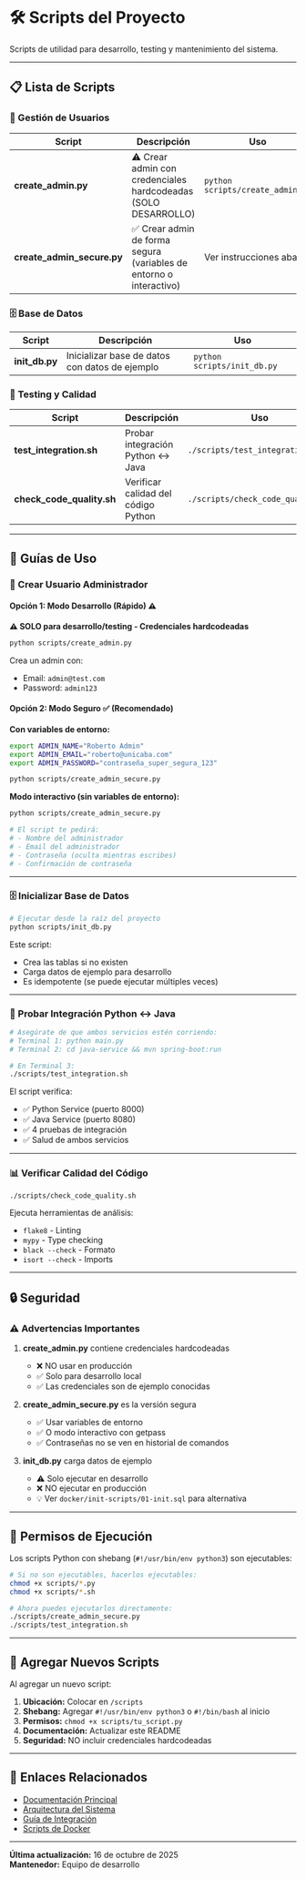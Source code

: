 # 🛠️ Scripts del Proyecto

Scripts de utilidad para desarrollo, testing y mantenimiento del sistema.

---

## 📋 Lista de Scripts

### 🔐 Gestión de Usuarios

| Script | Descripción | Uso |
|--------|-------------|-----|
| **create_admin.py** | ⚠️ Crear admin con credenciales hardcodeadas (SOLO DESARROLLO) | `python scripts/create_admin.py` |
| **create_admin_secure.py** | ✅ Crear admin de forma segura (variables de entorno o interactivo) | Ver instrucciones abajo |

### 🗄️ Base de Datos

| Script | Descripción | Uso |
|--------|-------------|-----|
| **init_db.py** | Inicializar base de datos con datos de ejemplo | `python scripts/init_db.py` |

### 🧪 Testing y Calidad

| Script | Descripción | Uso |
|--------|-------------|-----|
| **test_integration.sh** | Probar integración Python ↔ Java | `./scripts/test_integration.sh` |
| **check_code_quality.sh** | Verificar calidad del código Python | `./scripts/check_code_quality.sh` |

---

## 📖 Guías de Uso

### 🔐 Crear Usuario Administrador

#### Opción 1: Modo Desarrollo (Rápido) ⚠️

**⚠️ SOLO para desarrollo/testing - Credenciales hardcodeadas**

```bash
python scripts/create_admin.py
```

Crea un admin con:
- Email: `admin@test.com`
- Password: `admin123`

#### Opción 2: Modo Seguro ✅ (Recomendado)

**Con variables de entorno:**

```bash
export ADMIN_NAME="Roberto Admin"
export ADMIN_EMAIL="roberto@unicaba.com"
export ADMIN_PASSWORD="contraseña_super_segura_123"

python scripts/create_admin_secure.py
```

**Modo interactivo (sin variables de entorno):**

```bash
python scripts/create_admin_secure.py

# El script te pedirá:
# - Nombre del administrador
# - Email del administrador
# - Contraseña (oculta mientras escribes)
# - Confirmación de contraseña
```

---

### 🗄️ Inicializar Base de Datos

```bash
# Ejecutar desde la raíz del proyecto
python scripts/init_db.py
```

Este script:
- Crea las tablas si no existen
- Carga datos de ejemplo para desarrollo
- Es idempotente (se puede ejecutar múltiples veces)

---

### 🧪 Probar Integración Python ↔ Java

```bash
# Asegúrate de que ambos servicios estén corriendo:
# Terminal 1: python main.py
# Terminal 2: cd java-service && mvn spring-boot:run

# En Terminal 3:
./scripts/test_integration.sh
```

El script verifica:
- ✅ Python Service (puerto 8000)
- ✅ Java Service (puerto 8080)
- ✅ 4 pruebas de integración
- ✅ Salud de ambos servicios

---

### 📊 Verificar Calidad del Código

```bash
./scripts/check_code_quality.sh
```

Ejecuta herramientas de análisis:
- `flake8` - Linting
- `mypy` - Type checking
- `black --check` - Formato
- `isort --check` - Imports

---

## 🔒 Seguridad

### ⚠️ Advertencias Importantes

1. **create_admin.py** contiene credenciales hardcodeadas
   - ❌ NO usar en producción
   - ✅ Solo para desarrollo local
   - ✅ Las credenciales son de ejemplo conocidas

2. **create_admin_secure.py** es la versión segura
   - ✅ Usar variables de entorno
   - ✅ O modo interactivo con getpass
   - ✅ Contraseñas no se ven en historial de comandos

3. **init_db.py** carga datos de ejemplo
   - ⚠️ Solo ejecutar en desarrollo
   - ❌ NO ejecutar en producción
   - 💡 Ver `docker/init-scripts/01-init.sql` para alternativa

---

## 🚀 Permisos de Ejecución

Los scripts Python con shebang (`#!/usr/bin/env python3`) son ejecutables:

```bash
# Si no son ejecutables, hacerlos ejecutables:
chmod +x scripts/*.py
chmod +x scripts/*.sh

# Ahora puedes ejecutarlos directamente:
./scripts/create_admin_secure.py
./scripts/test_integration.sh
```

---

## 📝 Agregar Nuevos Scripts

Al agregar un nuevo script:

1. **Ubicación:** Colocar en `/scripts`
2. **Shebang:** Agregar `#!/usr/bin/env python3` o `#!/bin/bash` al inicio
3. **Permisos:** `chmod +x scripts/tu_script.py`
4. **Documentación:** Actualizar este README
5. **Seguridad:** NO incluir credenciales hardcodeadas

---

## 🔗 Enlaces Relacionados

- [Documentación Principal](../README.md)
- [Arquitectura del Sistema](../docs/architecture.md)
- [Guía de Integración](../docs/INTEGRACION.md)
- [Scripts de Docker](../docker/README.md)

---

**Última actualización:** 16 de octubre de 2025  
**Mantenedor:** Equipo de desarrollo
